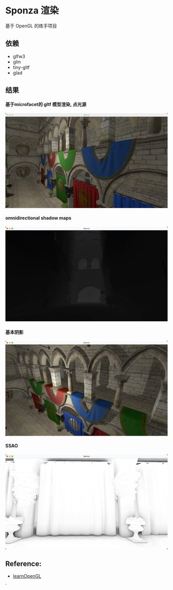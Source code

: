 # Sponza 渲染
基于 OpenGL 的练手项目


## 依赖
* glfw3
* glm
* tiny-gltf
* glad

## 结果
#### 基于microfacet的 gltf 模型渲染, 点光源
![pbr 点光源渲染](./Screenshot/img.png)
#### omnidirectional shadow maps
![omnidirectional shadow maps](./Screenshot/ShadowMap.png)
#### 基本阴影
![shadow](./Screenshot/BasicShadow.png)
#### SSAO
![img.png](./Screenshot/SSAO.png)
## Reference: 
* [learnOpenGL](https://learnopengl-cn.github.io/)

`

